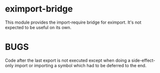 # eximport-bridge

This module provides the import-require bridge for eximport. It's not expected
to be useful on its own.

# BUGS

Code after the last export is not executed except when doing a side-effect-only
import or importing a symbol which had to be deferred to the end.